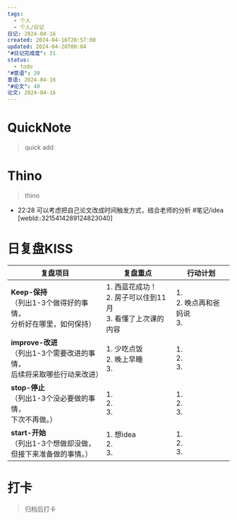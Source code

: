 ```yaml
---
tags:
  - 个人
  - 个人/日记
日记: 2024-04-16
created: 2024-04-16T20:57:00
updated: 2024-04-28T00:04
"#日记完成度": 31
status:
  - todo
"#意语": 20
意语: 2024-04-16
"#论文": 40
论文: 2024-04-16
---
```

# QuickNote
> quick add

# Thino
> thino
- 22:28 
	可以考虑把自己论文改成时间触发方式，结合老师的分析
	#笔记/idea  [webId::3215414289124823040]  

# 日复盘KISS
| **复盘项目**                                             | **复盘重点**                                   | **行动计划**                 |
| ---------------------------------------------------- | ------------------------------------------ | ------------------------ |
| **Keep-保持**<br>（列出1-3个做得好的事情，<br>   分析好在哪里，如何保持）     | 1.  西蓝花成功！<br>2. 房子可以住到11月<br>3. 看懂了上次课的内容 | 1.  <br>2. 晚点再和爸妈说<br>3. |
| **improve-改进**<br>（列出1-3个需要改进的事情，<br>  后续将采取哪些行动来改进） | 1.  少吃点饭<br>2. 晚上早睡<br>3.                  | 1.  <br>2. <br>3.        |
| **stop-停止**<br>（列出1-3个没必要做的事情，<br>下次不再做。）            | 1.  <br>2. <br>3.                          | 1.  <br>2. <br>3.        |
| **start-开始**<br>（列出1-3个想做却没做，<br>但接下来准备做的事情。）        | 1.  想idea<br>2. <br>3.                     | 1.  <br>2. <br>3.        |



# 打卡
> 归档后打卡


